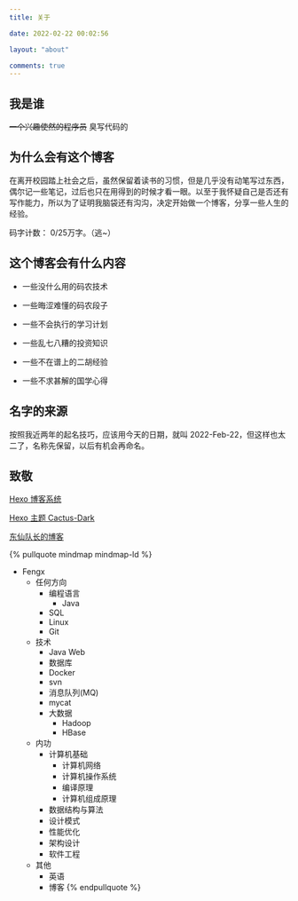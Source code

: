 ```yaml
---
title: 关于

date: 2022-02-22 00:02:56

layout: "about"

comments: true
---
```


## 我是谁

~~一个兴趣使然的程序员~~ 臭写代码的

## 为什么会有这个博客

在离开校园踏上社会之后，虽然保留着读书的习惯，但是几乎没有动笔写过东西，偶尔记一些笔记，过后也只在用得到的时候才看一眼。以至于我怀疑自己是否还有写作能力，所以为了证明我脑袋还有沟沟，决定开始做一个博客，分享一些人生的经验。

码字计数： 0/25万字。（逃~）

## 这个博客会有什么内容

- 一些没什么用的码农技术

- 一些晦涩难懂的码农段子

- 一些不会执行的学习计划

- 一些乱七八糟的投资知识

- 一些不在谱上的二胡经验

- 一些不求甚解的国学心得

## 名字的来源

按照我近两年的起名技巧，应该用今天的日期，就叫 2022-Feb-22，但这样也太二了，名称先保留，以后有机会再命名。

## 致敬

[Hexo 博客系统](https://hexo.io)

[Hexo 主题 Cactus-Dark](https://github.com/probberechts/hexo-theme-cactus)

[东仙队长的博客](https://coderemixer.com)

{% pullquote mindmap mindmap-ld %}

- Fengx
    - 任何方向
        - 编程语言
            - Java
        - SQL
        - Linux
        - Git
    - 技术
        - Java Web
        - 数据库
        - Docker
        - svn
        - 消息队列(MQ)
        - mycat
        - 大数据
            - Hadoop
            - HBase
    - 内功
        - 计算机基础
            - 计算机网络
            - 计算机操作系统
            - 编译原理
            - 计算机组成原理
        - 数据结构与算法
        - 设计模式
        - 性能优化
        - 架构设计
        - 软件工程
    - 其他
        - 英语
        - 博客 {% endpullquote %}
 
